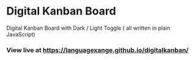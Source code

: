 # Digital Kanban Board
Digital Kanban Board with Dark / Light Toggle ( all written in plain JavaScript)
### View live at https://languagexange.github.io/digitalkanban/

